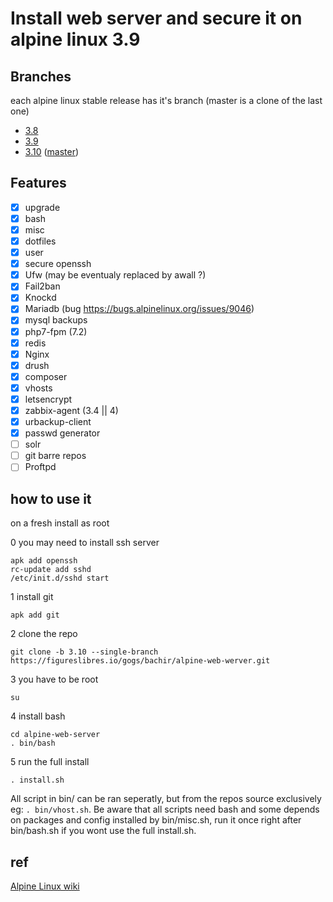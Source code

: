 # Install web server and secure it on alpine linux 3.9

## Branches
each alpine linux stable release has it's branch (master is a clone of the last one)
- [3.8](https://figureslibres.io/gogs/bachir/alpine-web-werver/src/3.8)
- [3.9](https://figureslibres.io/gogs/bachir/alpine-web-werver/src/3.9)
- [3.10](https://figureslibres.io/gogs/bachir/alpine-web-werver/src/3.10) ([master](https://figureslibres.io/gogs/bachir/alpine-web-werver))

## Features

- [x] upgrade
- [x] bash
- [x] misc
- [x] dotfiles
- [x] user
- [x] secure openssh
- [x] Ufw (may be eventualy replaced by awall ?)
- [x] Fail2ban
- [x] Knockd
- [x] Mariadb (bug https://bugs.alpinelinux.org/issues/9046)
- [x] mysql backups
- [x] php7-fpm (7.2)
- [x] redis
- [x] Nginx
- [x] drush
- [x] composer
- [x] vhosts
- [x] letsencrypt
- [x] zabbix-agent (3.4 || 4)
- [x] urbackup-client
- [x] passwd generator
- [ ] solr
- [ ] git barre repos
- [ ] Proftpd

## how to use it
on a fresh install
as root

0 you may need to install ssh server
```
apk add openssh
rc-update add sshd
/etc/init.d/sshd start
```

1 install git
```
apk add git
```

2 clone the repo
```
git clone -b 3.10 --single-branch https://figureslibres.io/gogs/bachir/alpine-web-werver.git
```

3 you have to be root
```
su
```

4 install bash
```
cd alpine-web-server
. bin/bash
```

5 run the full install
```
. install.sh
```

All script in bin/ can be ran seperatly, but from the repos source exclusively eg: ```. bin/vhost.sh```. Be aware that all scripts need bash and some depends on packages and config installed by bin/misc.sh, run it once right after bin/bash.sh if you wont use the full install.sh.


## ref
[Alpine Linux wiki](https://wiki.alpinelinux.org)
